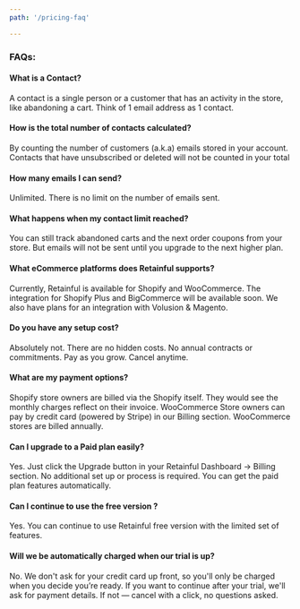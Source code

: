 ```yaml
---
path: '/pricing-faq'

---
```



<div className="included-faq-block">

### FAQs:
    
<row className="justify-content-center">
<column size="6">
<div className="faq-wrapper">

#### What is a Contact?
A contact is a single person or a customer that has an activity in the store, like abandoning a cart. Think of 1 email address as 1 contact. 

#### How is the total number of contacts calculated?

By counting the number of customers (a.k.a) emails stored in your account. Contacts that have unsubscribed or deleted will not be counted in your total

#### How many emails I can send?

Unlimited. There is no limit on the number of emails sent. 

#### What happens when my contact limit reached?

You can still track abandoned carts and the next order coupons from your store. But emails will not be sent until you upgrade to the next higher plan.

#### What eCommerce platforms does Retainful supports?
Currently, Retainful is available for Shopify and WooCommerce. The integration for Shopify Plus and BigCommerce will be available soon. We also have plans for an integration with Volusion & Magento.
  
</div>
</column>
<column size="6">
<div className="faq-wrapper">

#### Do you have any setup cost?

Absolutely not. There are no hidden costs. No annual contracts or commitments. Pay as you grow. Cancel anytime.

#### What are my payment options?

Shopify store owners are billed via the Shopify itself. They would see the monthly charges reflect on their invoice. WooCommerce Store owners can pay by credit card (powered by Stripe) in our Billing section. WooCommerce stores are billed annually.

#### Can I upgrade to a Paid plan easily?
Yes. Just click the Upgrade button in your Retainful Dashboard -> Billing section. No additional set up or process is required. You can get the paid plan features automatically.

#### Can I continue to use the free version ?
Yes. You can continue to use Retainful free version with the limited set of features.

#### Will we be automatically charged when our trial is up?
No. We don't ask for your credit card up front, so you'll only be charged when you decide you’re ready. If you want to continue after your trial, we'll ask for payment details. If not — cancel with a click, no questions asked.


</div>
</column>
</row>
</div>